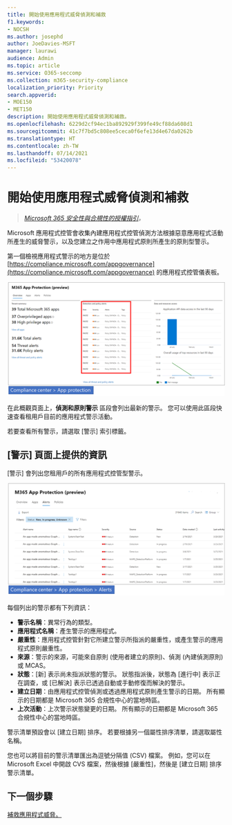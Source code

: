 ```yaml
---
title: 開始使用應用程式威脅偵測和補救
f1.keywords:
- NOCSH
ms.author: josephd
author: JoeDavies-MSFT
manager: laurawi
audience: Admin
ms.topic: article
ms.service: O365-seccomp
ms.collection: m365-security-compliance
localization_priority: Priority
search.appverid:
- MOE150
- MET150
description: 開始使用應用程式威脅偵測和補救。
ms.openlocfilehash: 6229d2cf94ec1ba892929f399fe49cf88da608d1
ms.sourcegitcommit: 41c7f7bd5c808ee5ceca0f6efe13d4e67da0262b
ms.translationtype: HT
ms.contentlocale: zh-TW
ms.lasthandoff: 07/14/2021
ms.locfileid: "53420078"
---
```

# <a name="get-started-with-app-threat-detection-and-remediation"></a>開始使用應用程式威脅偵測和補救

>*[Microsoft 365 安全性與合規性的授權指引](https://aka.ms/ComplianceSD)。*

Microsoft 應用程式控管會收集內建應用程式控管偵測方法根據惡意應用程式活動所產生的威脅警示，以及您建立之作用中應用程式原則所產生的原則型警示。

第一個檢視應用程式警示的地方是位於 [https://compliance.microsoft.com/appgovernance](https://compliance.microsoft.com/appgovernance) 的應用程式控管儀表板。

![Microsoft 365 合規性中心的應用程式控管概觀頁面，且已醒目提示偵測和原則警示區段](..\media\manage-app-protection-governance\mapg-cc-overview-alerts.png)

在此概觀頁面上，**偵測和原則警示** 區段會列出最新的警示。 您可以使用此區段快速查看租用戶目前的應用程式警示活動。

若要查看所有警示，請選取 [警示] 索引標籤。

## <a name="whats-available-on-the-alerts-page"></a>[警示] 頁面上提供的資訊

[警示] 會列出您租用戶的所有應用程式控管型警示。

![Microsoft 365 合規性中心的應用程式控管警示摘要頁面](..\media\manage-app-protection-governance\mapg-cc-alerts.png)

每個列出的警示都有下列資訊：

- **警示名稱**：異常行為的類型。
- **應用程式名稱**：產生警示的應用程式。
- **嚴重性**：應用程式控管針對它所建立警示所指派的嚴重性，或產生警示的應用程式原則嚴重性。
- **來源**：警示的來源，可能來自原則 (使用者建立的原則)、偵測 (內建偵測原則) 或 MCAS。
- **狀態**：[新] 表示尚未指派狀態的警示。 狀態指派後，狀態為 [進行中] 表示正在調查，或 [已解決] 表示已透過自動或手動修復而解決的警示。
- **建立日期**：由應用程式控管偵測或透過應用程式原則產生警示的日期。 所有顯示的日期都是 Microsoft 365 合規性中心的當地時區。
- **上次活動**：上次警示狀態變更的日期。 所有顯示的日期都是 Microsoft 365 合規性中心的當地時區。

警示清單預設會以 [建立日期] 排序。 若要根據另一個屬性排序清單，請選取屬性名稱。

您也可以將目前的警示清單匯出為逗號分隔值 (CSV) 檔案。 例如，您可以在 Microsoft Excel 中開啟 CVS 檔案，然後根據 [嚴重性]，然後是 [建立日期] 排序警示清單。

## <a name="next-step"></a>下一個步驟

[補救應用程式威脅。](app-governance-detect-remediate-detect-threats.md)
